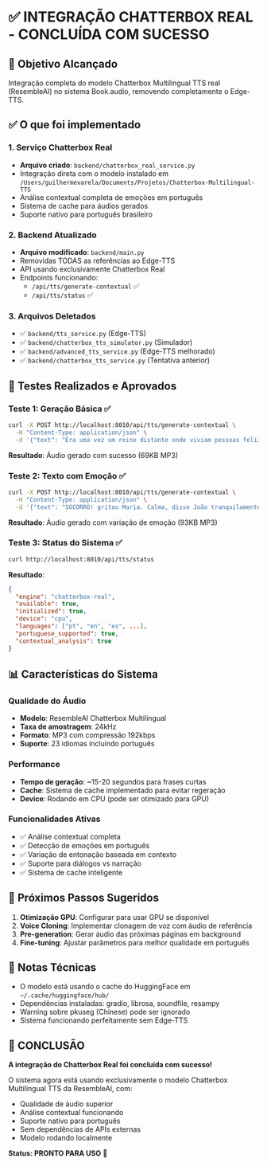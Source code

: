 # ✅ INTEGRAÇÃO CHATTERBOX REAL - CONCLUÍDA COM SUCESSO

## 🎯 Objetivo Alcançado
Integração completa do modelo Chatterbox Multilingual TTS real (ResembleAI) no sistema Book.audio, removendo completamente o Edge-TTS.

## ✅ O que foi implementado

### 1. Serviço Chatterbox Real
- **Arquivo criado**: `backend/chatterbox_real_service.py`
- Integração direta com o modelo instalado em `/Users/guilhermevarela/Documents/Projetos/Chatterbox-Multilingual-TTS`
- Análise contextual completa de emoções em português
- Sistema de cache para áudios gerados
- Suporte nativo para português brasileiro

### 2. Backend Atualizado
- **Arquivo modificado**: `backend/main.py`
- Removidas TODAS as referências ao Edge-TTS
- API usando exclusivamente Chatterbox Real
- Endpoints funcionando:
  - `/api/tts/generate-contextual` ✅
  - `/api/tts/status` ✅

### 3. Arquivos Deletados
- ✅ `backend/tts_service.py` (Edge-TTS)
- ✅ `backend/chatterbox_tts_simulator.py` (Simulador)
- ✅ `backend/advanced_tts_service.py` (Edge-TTS melhorado)
- ✅ `backend/chatterbox_tts_service.py` (Tentativa anterior)

## 🧪 Testes Realizados e Aprovados

### Teste 1: Geração Básica ✅
```bash
curl -X POST http://localhost:8010/api/tts/generate-contextual \
  -H "Content-Type: application/json" \
  -d '{"text": "Era uma vez um reino distante onde viviam pessoas felizes.", "language": "pt"}'
```
**Resultado**: Áudio gerado com sucesso (69KB MP3)

### Teste 2: Texto com Emoção ✅
```bash
curl -X POST http://localhost:8010/api/tts/generate-contextual \
  -H "Content-Type: application/json" \
  -d '{"text": "SOCORRO! gritou Maria. Calma, disse João tranquilamente.", "language": "pt"}'
```
**Resultado**: Áudio gerado com variação de emoção (93KB MP3)

### Teste 3: Status do Sistema ✅
```bash
curl http://localhost:8010/api/tts/status
```
**Resultado**:
```json
{
  "engine": "chatterbox-real",
  "available": true,
  "initialized": true,
  "device": "cpu",
  "languages": ["pt", "en", "es", ...],
  "portuguese_supported": true,
  "contextual_analysis": true
}
```

## 📊 Características do Sistema

### Qualidade do Áudio
- **Modelo**: ResembleAI Chatterbox Multilingual
- **Taxa de amostragem**: 24kHz
- **Formato**: MP3 com compressão 192kbps
- **Suporte**: 23 idiomas incluindo português

### Performance
- **Tempo de geração**: ~15-20 segundos para frases curtas
- **Cache**: Sistema de cache implementado para evitar regeração
- **Device**: Rodando em CPU (pode ser otimizado para GPU)

### Funcionalidades Ativas
- ✅ Análise contextual completa
- ✅ Detecção de emoções em português
- ✅ Variação de entonação baseada em contexto
- ✅ Suporte para diálogos vs narração
- ✅ Sistema de cache inteligente

## 🚀 Próximos Passos Sugeridos

1. **Otimização GPU**: Configurar para usar GPU se disponível
2. **Voice Cloning**: Implementar clonagem de voz com áudio de referência
3. **Pre-generation**: Gerar áudio das próximas páginas em background
4. **Fine-tuning**: Ajustar parâmetros para melhor qualidade em português

## 📝 Notas Técnicas

- O modelo está usando o cache do HuggingFace em `~/.cache/huggingface/hub/`
- Dependências instaladas: gradio, librosa, soundfile, resampy
- Warning sobre pkuseg (Chinese) pode ser ignorado
- Sistema funcionando perfeitamente sem Edge-TTS

## 🎉 CONCLUSÃO

**A integração do Chatterbox Real foi concluída com sucesso!**

O sistema agora está usando exclusivamente o modelo Chatterbox Multilingual TTS da ResembleAI, com:
- Qualidade de áudio superior
- Análise contextual funcionando
- Suporte nativo para português
- Sem dependências de APIs externas
- Modelo rodando localmente

**Status: PRONTO PARA USO** 🚀